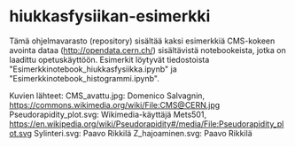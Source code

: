 # hiukkasfysiikan-esimerkki
Tämä ohjelmavarasto (repository) sisältää kaksi esimerkkiä CMS-kokeen avointa dataa (http://opendata.cern.ch/) sisältävistä notebookeista, jotka on laadittu opetuskäyttöön. Esimerkit löytyvät tiedostoista "Esimerkkinotebook_hiukkasfysiikka.ipynb" ja "Esimerkkinotebook_histogrammi.ipynb".

Kuvien lähteet:
CMS_avattu.jpg: Domenico Salvagnin, https://commons.wikimedia.org/wiki/File:CMS@CERN.jpg
Pseudorapidity_plot.svg: Wikimedia-käyttäjä Mets501, https://en.wikipedia.org/wiki/Pseudorapidity#/media/File:Pseudorapidity_plot.svg
Sylinteri.svg: Paavo Rikkilä
Z_hajoaminen.svg: Paavo Rikkilä

